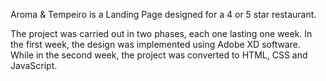 Aroma & Tempeiro is a Landing Page designed for a 4 or 5 star restaurant.

The project was carried out in two phases, each one lasting one week. In the first week, the design was implemented using Adobe XD software. While in the second week, the project was converted to HTML, CSS and JavaScript.

